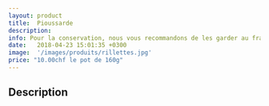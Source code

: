 ```yaml
---
layout: product
title:  Pioussarde
description: 
info: Pour la conservation, nous vous recommandons de les garder au frais à 4° max.<br/>Après ouverture, elle se conserve environ 5 à 15 jours.
date:   2018-04-23 15:01:35 +0300
image:  '/images/produits/rillettes.jpg'
price: "10.00chf le pot de 160g"
---
```


## Description

